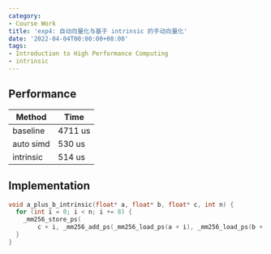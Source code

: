 ```yaml
---
category:
- Course Work
title: 'exp4: 自动向量化与基于 intrinsic 的手动向量化'
date: '2022-04-04T00:00:00+08:00'
tags:
- Introduction to High Performance Computing
- intrinsic
---
```


## Performance

| Method    | Time    |
| --------- | ------- |
| baseline  | 4711 us |
| auto simd | 530 us  |
| intrinsic | 514 us  |

## Implementation

```cpp
void a_plus_b_intrinsic(float* a, float* b, float* c, int n) {
  for (int i = 0; i < n; i += 8) {
    _mm256_store_ps(
        c + i, _mm256_add_ps(_mm256_load_ps(a + i), _mm256_load_ps(b + i)));
  }
}
```
